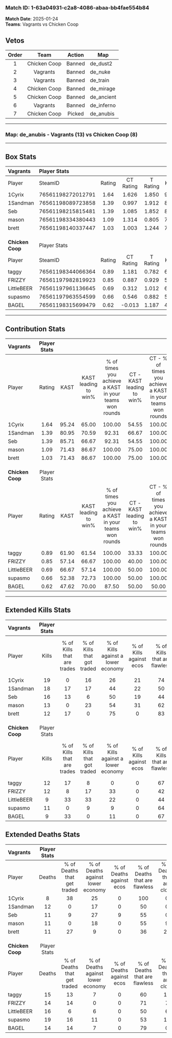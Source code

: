 ### Match ID: 1-63a04931-c2a8-4086-abaa-bb4fae554b84  
**Match Date**: 2025-01-24  
**Teams**: Vagrants vs Chicken Coop  

## Vetos  

| Order | Team | Action | Map |
| :---: | :--: | :----: | --- |
| 1 | Chicken Coop | Banned | de_dust2 |
| 2 | Vagrants | Banned | de_nuke |
| 3 | Vagrants | Banned | de_train |
| 4 | Chicken Coop | Banned | de_mirage |
| 5 | Chicken Coop | Banned | de_ancient |
| 6 | Vagrants | Banned | de_inferno |
| 7 | Chicken Coop | Picked | de_anubis |

---  

### **Map**: de_anubis - Vagrants (13) vs Chicken Coop (8)  
---  

## Box Stats  

| **Vagrants**     | Player Stats      |        |           |          |       |      |       |         |        |      |     |
| :- | :- | :-: | :-: | :-: | :-: | :-: | :-: | :-: | :-: | :-: | :-: |
| Player           | SteamID           | Rating | CT Rating | T Rating | KAST  | ADR  | Kills | Assists | Deaths | K/D  | HS% |
| 1Cyrix           | 76561198272012791 |  1.64  |   1.626   |  1.850   | 95.24 | 92.6 |  19   |    2    |   8    | 2.38 | 26  |
| 1Sandman         | 76561198089723858 |  1.39  |   0.997   |  1.912   | 80.95 | 89.4 |  18   |    3    |   12   | 1.50 | 61  |
| Seb              | 76561198215815481 |  1.39  |   1.085   |  1.852   | 85.71 | 90.1 |  16   |    7    |   11   | 1.45 | 31  |
| mason            | 76561198334380443 |  1.09  |   1.314   |  0.805   | 71.43 | 70.2 |  13   |    5    |   11   | 1.18 | 53  |
| brett            | 76561198140337447 |  1.03  |   1.003   |  1.244   | 71.43 | 67.3 |  12   |    3    |   11   | 1.09 | 50  |
|                  |                   |        |           |          |       |      |       |         |        |      |     |
|                  |                   |        |           |          |       |      |       |         |        |      |     |
|                  |                   |        |           |          |       |      |       |         |        |      |     |
| **Chicken Coop** | Player Stats      |        |           |          |       |      |       |         |        |      |     |
| Player           | SteamID           | Rating | CT Rating | T Rating | KAST  | ADR  | Kills | Assists | Deaths | K/D  | HS% |
| taggy            | 76561198344066364 |  0.89  |   1.181   |  0.782   | 61.90 | 76.7 |  12   |    4    |   15   | 0.80 | 66  |
| FRIZZY           | 76561197982819923 |  0.85  |   0.887   |  0.929   | 57.14 | 65.9 |  12   |    4    |   14   | 0.86 | 66  |
| LittleBEER       | 76561197961136645 |  0.69  |   0.312   |  1.012   | 66.67 | 50.0 |   9   |    3    |   16   | 0.56 | 77  |
| supasmo          | 76561197963554599 |  0.66  |   0.546   |  0.882   | 52.38 | 71.2 |  11   |    4    |   19   | 0.58 | 45  |
| BAGEL            | 76561198315699479 |  0.62  |  -0.013   |  1.187   | 47.62 | 58.0 |   9   |    2    |   14   | 0.64 | 55  |
---  

## Contribution Stats  

| **Vagrants**     | Player Stats |       |                      |                                                        |                           |                                                             |                          |                                                            |
| :- | :-: | :-: | :-: | :-: | :-: | :-: | :-: | :-: |
| Player           |    Rating    | KAST  | KAST leading to win% | % of times you achieve a KAST in your teams won rounds | CT - KAST leading to win% | CT - % of times you achieve a KAST in your teams won rounds | T - KAST leading to win% | T - % of times you achieve a KAST in your teams won rounds |
| 1Cyrix           |     1.64     | 95.24 |        65.00         |                         100.00                         |           54.55           |                           100.00                            |          77.78           |                           100.00                           |
| 1Sandman         |     1.39     | 80.95 |        70.59         |                         92.31                          |           66.67           |                           100.00                            |          75.00           |                           85.71                            |
| Seb              |     1.39     | 85.71 |        66.67         |                         92.31                          |           54.55           |                           100.00                            |          85.71           |                           85.71                            |
| mason            |     1.09     | 71.43 |        86.67         |                         100.00                         |           75.00           |                           100.00                            |          100.00          |                           100.00                           |
| brett            |     1.03     | 71.43 |        86.67         |                         100.00                         |           75.00           |                           100.00                            |          100.00          |                           100.00                           |
|                  |              |       |                      |                                                        |                           |                                                             |                          |                                                            |
|                  |              |       |                      |                                                        |                           |                                                             |                          |                                                            |
|                  |              |       |                      |                                                        |                           |                                                             |                          |                                                            |
| **Chicken Coop** | Player Stats |       |                      |                                                        |                           |                                                             |                          |                                                            |
| Player           |    Rating    | KAST  | KAST leading to win% | % of times you achieve a KAST in your teams won rounds | CT - KAST leading to win% | CT - % of times you achieve a KAST in your teams won rounds | T - KAST leading to win% | T - % of times you achieve a KAST in your teams won rounds |
| taggy            |     0.89     | 61.90 |        61.54         |                         100.00                         |           33.33           |                           100.00                            |          85.71           |                           100.00                           |
| FRIZZY           |     0.85     | 57.14 |        66.67         |                         100.00                         |           40.00           |                           100.00                            |          85.71           |                           100.00                           |
| LittleBEER       |     0.69     | 66.67 |        57.14         |                         100.00                         |           50.00           |                           100.00                            |          60.00           |                           100.00                           |
| supasmo          |     0.66     | 52.38 |        72.73         |                         100.00                         |           50.00           |                           100.00                            |          85.71           |                           100.00                           |
| BAGEL            |     0.62     | 47.62 |        70.00         |                         87.50                          |           50.00           |                            50.00                            |          75.00           |                           100.00                           |
---  

## Extended Kills Stats  

| **Vagrants**     | Player Stats |                            |                            |                                    |                         |                              |                                 |                                       |                    |           |
| :- | :-: | :-: | :-: | :-: | :-: | :-: | :-: | :-: | :-: | :-: |
| Player           |    Kills     | % of Kills that are trades | % of Kills that got traded | % of Kills against a lower economy | % of Kills against ecos | % of Kills that are flawless | % of Kills that are close duels | % of Kills that are assisted by flash | Pistol Round Kills | AWP Kills |
| 1Cyrix           |      19      |             0              |             16             |                 26                 |           21            |              74              |               11                |                   0                   |         12         |     0     |
| 1Sandman         |      18      |             17             |             17             |                 44                 |           22            |              50              |               11                |                   0                   |         0          |     4     |
| Seb              |      16      |             13             |             6              |                 50                 |           19            |              44              |                6                |                   6                   |         1          |     0     |
| mason            |      13      |             0              |             23             |                 54                 |           31            |              62              |                8                |                   0                   |         0          |     1     |
| brett            |      12      |             17             |             0              |                 75                 |            0            |              83              |                0                |                   0                   |         0          |     1     |
|                  |              |                            |                            |                                    |                         |                              |                                 |                                       |                    |           |
|                  |              |                            |                            |                                    |                         |                              |                                 |                                       |                    |           |
|                  |              |                            |                            |                                    |                         |                              |                                 |                                       |                    |           |
| **Chicken Coop** | Player Stats |                            |                            |                                    |                         |                              |                                 |                                       |                    |           |
| Player           |    Kills     | % of Kills that are trades | % of Kills that got traded | % of Kills against a lower economy | % of Kills against ecos | % of Kills that are flawless | % of Kills that are close duels | % of Kills that are assisted by flash | Pistol Round Kills | AWP Kills |
| taggy            |      12      |             17             |             8              |                 0                  |            0            |              67              |               17                |                  17                   |         1          |     1     |
| FRIZZY           |      12      |             8              |             17             |                 33                 |            0            |              42              |                0                |                   8                   |         0          |     2     |
| LittleBEER       |      9       |             33             |             33             |                 22                 |            0            |              44              |                0                |                   0                   |         0          |     1     |
| supasmo          |      11      |             0              |             9              |                 9                  |            0            |              64              |                0                |                   0                   |         3          |     1     |
| BAGEL            |      9       |             33             |             0              |                 11                 |            0            |              67              |               22                |                   0                   |         0          |     2     |
## Extended Deaths Stats  

| **Vagrants**     | Player Stats |                             |                                   |                          |                               |                            |                           |               |
| :- | :-: | :-: | :-: | :-: | :-: | :-: | :-: | :-: |
| Player           |    Deaths    | % of Deaths that get traded | % of Deaths against lower economy | % of Deaths against ecos | % of Deaths that are flawless | % of Deaths that are close | % of Deaths while blinded | Deaths to AWP |
| 1Cyrix           |      8       |             38              |                25                 |            0             |              100              |             0              |             0             |       0       |
| 1Sandman         |      12      |              0              |                17                 |            0             |              50               |             0              |            25             |       0       |
| Seb              |      11      |              9              |                27                 |            9             |              55               |             0              |             0             |       2       |
| mason            |      11      |              0              |                18                 |            0             |              55               |             9              |             0             |       1       |
| brett            |      11      |             27              |                 9                 |            0             |              36               |             27             |             0             |       1       |
|                  |              |                             |                                   |                          |                               |                            |                           |               |
|                  |              |                             |                                   |                          |                               |                            |                           |               |
|                  |              |                             |                                   |                          |                               |                            |                           |               |
| **Chicken Coop** | Player Stats |                             |                                   |                          |                               |                            |                           |               |
| Player           |    Deaths    | % of Deaths that get traded | % of Deaths against lower economy | % of Deaths against ecos | % of Deaths that are flawless | % of Deaths that are close | % of Deaths while blinded | Deaths to AWP |
| taggy            |      15      |             13              |                 7                 |            0             |              60               |             13             |             0             |       1       |
| FRIZZY           |      14      |             14              |                 0                 |            0             |              71               |             7              |             0             |       3       |
| LittleBEER       |      16      |              6              |                 6                 |            0             |              50               |             6              |             6             |       2       |
| supasmo          |      19      |             16              |                11                 |            0             |              53               |             11             |             0             |       5       |
| BAGEL            |      14      |             14              |                 7                 |            0             |              79               |             0              |             0             |       2       |
